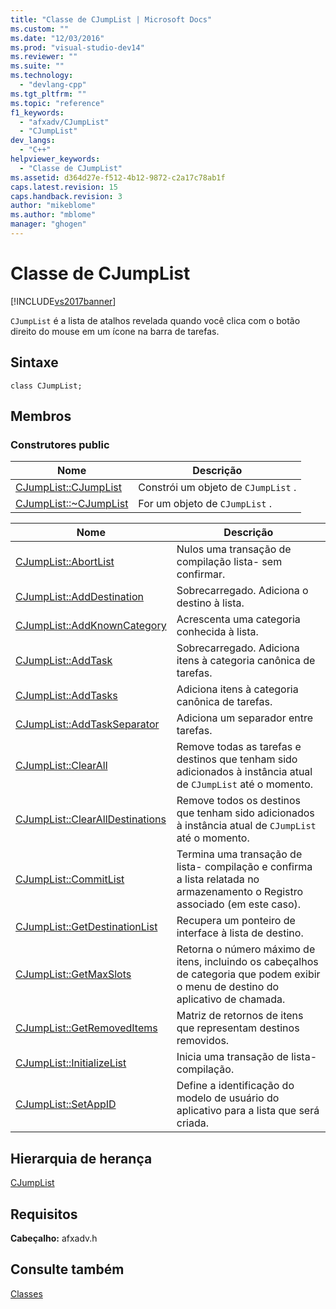 ```yaml
---
title: "Classe de CJumpList | Microsoft Docs"
ms.custom: ""
ms.date: "12/03/2016"
ms.prod: "visual-studio-dev14"
ms.reviewer: ""
ms.suite: ""
ms.technology: 
  - "devlang-cpp"
ms.tgt_pltfrm: ""
ms.topic: "reference"
f1_keywords: 
  - "afxadv/CJumpList"
  - "CJumpList"
dev_langs: 
  - "C++"
helpviewer_keywords: 
  - "Classe de CJumpList"
ms.assetid: d364d27e-f512-4b12-9872-c2a17c78ab1f
caps.latest.revision: 15
caps.handback.revision: 3
author: "mikeblome"
ms.author: "mblome"
manager: "ghogen"
---
```

# Classe de CJumpList
[!INCLUDE[vs2017banner](../../assembler/inline/includes/vs2017banner.md)]

`CJumpList` é a lista de atalhos revelada quando você clica com o botão direito do mouse em um ícone na barra de tarefas.  
  
## Sintaxe  
  
```  
class CJumpList;  
```  
  
## Membros  
  
### Construtores public  
  
|Nome|Descrição|  
|----------|---------------|  
|[CJumpList::CJumpList](../Topic/CJumpList::CJumpList.md)|Constrói um objeto de `CJumpList` .|  
|[CJumpList::~CJumpList](../Topic/CJumpList::~CJumpList.md)|For um objeto de `CJumpList` .|  
  
|Nome|Descrição|  
|----------|---------------|  
|[CJumpList::AbortList](../Topic/CJumpList::AbortList.md)|Nulos uma transação de compilação lista\- sem confirmar.|  
|[CJumpList::AddDestination](../Topic/CJumpList::AddDestination.md)|Sobrecarregado.  Adiciona o destino à lista.|  
|[CJumpList::AddKnownCategory](../Topic/CJumpList::AddKnownCategory.md)|Acrescenta uma categoria conhecida à lista.|  
|[CJumpList::AddTask](../Topic/CJumpList::AddTask.md)|Sobrecarregado.  Adiciona itens à categoria canônica de tarefas.|  
|[CJumpList::AddTasks](../Topic/CJumpList::AddTasks.md)|Adiciona itens à categoria canônica de tarefas.|  
|[CJumpList::AddTaskSeparator](../Topic/CJumpList::AddTaskSeparator.md)|Adiciona um separador entre tarefas.|  
|[CJumpList::ClearAll](../Topic/CJumpList::ClearAll.md)|Remove todas as tarefas e destinos que tenham sido adicionados à instância atual de `CJumpList` até o momento.|  
|[CJumpList::ClearAllDestinations](../Topic/CJumpList::ClearAllDestinations.md)|Remove todos os destinos que tenham sido adicionados à instância atual de `CJumpList` até o momento.|  
|[CJumpList::CommitList](../Topic/CJumpList::CommitList.md)|Termina uma transação de lista\- compilação e confirma a lista relatada no armazenamento o Registro associado \(em este caso\).|  
|[CJumpList::GetDestinationList](../Topic/CJumpList::GetDestinationList.md)|Recupera um ponteiro de interface à lista de destino.|  
|[CJumpList::GetMaxSlots](../Topic/CJumpList::GetMaxSlots.md)|Retorna o número máximo de itens, incluindo os cabeçalhos de categoria que podem exibir o menu de destino do aplicativo de chamada.|  
|[CJumpList::GetRemovedItems](../Topic/CJumpList::GetRemovedItems.md)|Matriz de retornos de itens que representam destinos removidos.|  
|[CJumpList::InitializeList](../Topic/CJumpList::InitializeList.md)|Inicia uma transação de lista\- compilação.|  
|[CJumpList::SetAppID](../Topic/CJumpList::SetAppID.md)|Define a identificação do modelo de usuário do aplicativo para a lista que será criada.|  
  
## Hierarquia de herança  
 [CJumpList](../../mfc/reference/cjumplist-class.md)  
  
## Requisitos  
 **Cabeçalho:** afxadv.h  
  
## Consulte também  
 [Classes](../Topic/MFC%20Classes.md)